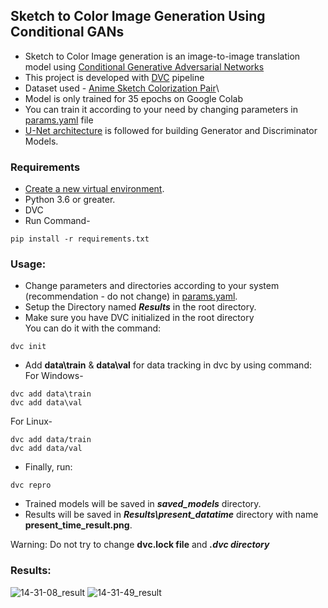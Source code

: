 ## Sketch to Color Image Generation Using Conditional GANs
* Sketch to Color Image generation is an image-to-image translation model using [Conditional Generative Adversarial Networks](https://arxiv.org/abs/1411.1784)
* This project is developed with [DVC](https://dvc.org/) pipeline
* Dataset used - [Anime Sketch Colorization Pair](https://www.kaggle.com/ktaebum/anime-sketch-colorization-pair)\
* Model is only trained for 35 epochs on Google Colab
* You can train it according to your need by changing parameters in [params.yaml](https://github.com/Karan-Choudhary/Sketchs_to_ColorImages/blob/main/params.yaml) file
* [U-Net architecture](=U-Net%20is%20an%20architecture,architecture%20of%20a%20convolutional%20network.&text=In%20total%20the%20network%20has%2023%20convolutional%20layers.,-Original%20MATLAB%20Code) is followed for building Generator and Discriminator Models.

### Requirements
* [Create a new virtual environment](https://docs.python.org/3/library/venv.html).
* Python 3.6 or greater.
* DVC
* Run Command-
```
pip install -r requirements.txt
```

### Usage:
* Change parameters and directories according to your system (recommendation - do not change) in [params.yaml](https://github.com/Karan-Choudhary/Sketchs_to_ColorImages/blob/main/params.yaml).
* Setup the Directory named ***Results*** in the root directory.
* Make sure you have DVC initialized in the root directory</br>
You can do it with the command:
```
dvc init
```
* Add **data\train** & **data\val** for data tracking in dvc by using command:
For Windows-
```
dvc add data\train
dvc add data\val
```
For Linux-
```
dvc add data/train
dvc add data/val
```
* Finally, run:
```
dvc repro
```
* Trained models will be saved in ***saved_models*** directory.
* Results will be saved in ***Results\present_datatime*** directory with name **present_time_result.png**.
 
Warning: Do not try to change **dvc.lock file** and ***.dvc directory***

### Results:
![14-31-08_result](https://user-images.githubusercontent.com/54716931/152635488-6db2cc5e-2a20-4b9f-bba2-2d4de6bc368b.png)
![14-31-49_result](https://user-images.githubusercontent.com/54716931/152635490-c95f15ec-a72f-4cea-bfa0-06ca002ec844.png)
